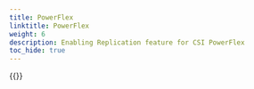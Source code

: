 ```yaml
---
title: PowerFlex
linktitle: PowerFlex
weight: 6
description: Enabling Replication feature for CSI PowerFlex
toc_hide: true
---
```

{{<include file="content/v1/getting-started/installation/helm/modules/replication/powerflex.md">}}